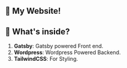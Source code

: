 ## 🚀 My Website!

## 🧐 What's inside?

1.  **Gatsby**: Gatsby powered Front end.
2.  **Wordpress**: Wordpress Powered Backend.
3.  **TailwindCSS**: For Styling.
